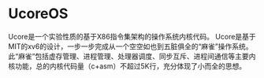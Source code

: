 # UcoreOS
Ucore是一个实验性质的基于X86指令集架构的操作系统内核代码。
Ucore是基于MIT的xv6的设计，一步一步完成从一个空空如也到五脏俱全的“麻雀”操作系统。
此“麻雀”包括虚存管理、进程管理、处理器调度、同步互斥、进程间通信等主要内核功能，总的内核代码量（c+asm）不超过5K行，充分体现了小而全的思想。
